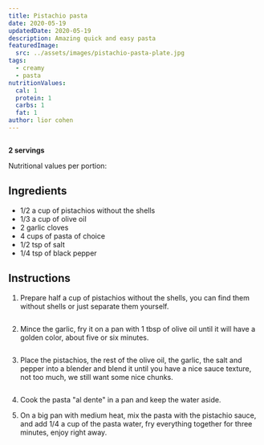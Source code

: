 ```yaml
---
title: Pistachio pasta
date: 2020-05-19
updatedDate: 2020-05-19
description: Amazing quick and easy pasta
featuredImage:
  src: ../assets/images/pistachio-pasta-plate.jpg
tags:
  - creamy
  - pasta
nutritionValues:
  cal: 1
  protein: 1
  carbs: 1
  fat: 1
author: lior cohen
---
```


<Image filename="pistachio-pasta-plate" />

**2 servings**

Nutritional values per portion:
<NutritionValues fileName="pistachio-pasta"/>

## Ingredients

- 1/2 a cup of pistachios without the shells
- 1/3 a cup of olive oil
- 2 garlic cloves
- 4 cups of pasta of choice
- 1/2 tsp of salt
- 1/4 tsp of black pepper

## Instructions

1. Prepare half a cup of pistachios without the shells, you can find them without shells or just separate them yourself.

<Image filename="pistachio-pasta-pistachios" />

2. Mince the garlic, fry it on a pan with 1 tbsp of olive oil until it will have a golden color, about five or six minutes.

<Image filename="pistachio-pasta-garlic" />

3. Place the pistachios, the rest of the olive oil, the garlic, the salt and pepper into a blender and blend it until you have a nice sauce texture, not too much, we still want some nice chunks.

<Image filename="pistachio-pasta-sauce" />

4. Cook the pasta "al dente" in a pan and keep the water aside.

5. On a big pan with medium heat, mix the pasta with the pistachio sauce, and add 1/4 a cup of the pasta water, fry everything together for three minutes, enjoy right away.

<Image filename="pistachio-pasta-ready" />
